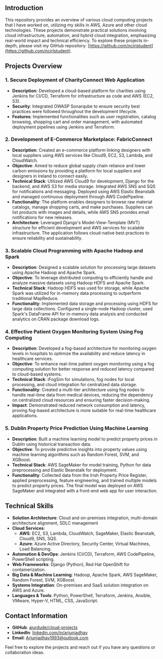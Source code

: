 ## Introduction

This repository provides an overview of various cloud computing projects that I have worked on, utilizing my skills in AWS, Azure and other cloud technologies. These projects demonstrate practical solutions involving cloud infrastructure, automation, and hybrid cloud integration, emphasizing real-world impact and technical efficiency. To explore these projects in-depth, please visit my GitHub repository: 
[https://github.com/ncirlstudent](https://github.com/ncirlstudent). 

## Projects Overview

### 1. Secure Deployment of CharityConnect Web Application
- **Description**: Developed a cloud-based platform for charities using Jenkins for CI/CD, Terraform for infrastructure as code and AWS (EC2, S3).
- **Security**: Integrated OWASP Sonarqube to ensure security best practices were followed throughout the development lifecycle.
- **Features**: Implemented functionalities such as user registration, catalog browsing, shopping cart and order management, with automated deployment pipelines using Jenkins and Terraform.

### 2. Development of E-Commerce Marketplace: FabricConnect
- **Description**: Created an e-commerce platform linking designers with local suppliers using AWS services like Cloud9, EC2, S3, Lambda, and CloudWatch.
- **Objective**: Aimed to reduce global supply chain reliance and lower carbon emissions by providing a platform for local suppliers and designers in Ireland to connect easily.
- **Technical Stack**: Utilized AWS Cloud9 for development, Django for the backend, and AWS S3 for media storage. Integrated AWS SNS and SQS for notifications and messaging. Deployed using AWS Elastic Beanstalk and managed continuous deployment through AWS CodePipeline.
- **Functionality**: The platform enables designers to browse raw material catalogs, manage shopping carts, and make purchases. Suppliers can list products with images and details, while AWS SNS provides email notifications for new releases.
- **Architecture**: Leveraged Django's Model-View-Template (MVT) structure for efficient development and AWS services for scalable infrastructure. The application follows cloud-native best practices to ensure reliability and sustainability.

### 3. Scalable Cloud Programming with Apache Hadoop and Spark
- **Description**: Designed a scalable solution for processing large datasets using Apache Hadoop and Apache Spark.
- **Objective**: To leverage distributed computing to efficiently handle and analyze massive datasets using Hadoop HDFS and Apache Spark.
- **Technical Stack**: Hadoop HDFS was used for storage, while Apache Spark was utilized for in-memory data processing to outperform traditional MapReduce.
- **Functionality**: Implemented data storage and processing using HDFS for large data collections. Configured a single-node Hadoop cluster, used Spark's DataFrame API for in-memory data analysis and conducted analytics on CRAN package download logs.

### 4. Effective Patient Oxygen Monitoring System Using Fog Computing
- **Description**: Developed a fog-based architecture for monitoring oxygen levels in hospitals to optimize the availability and reduce latency in healthcare services.
- **Objective**: To enhance real-time patient oxygen monitoring using a fog computing solution for better response and reduced latency compared to cloud-based systems.
- **Technical Stack**: iFogSim for simulations, fog nodes for local processing, and cloud integration for centralized data storage.
- **Functionality**: Created a multi-tier architecture using fog nodes to handle real-time data from medical devices, reducing the dependency on centralized cloud resources and ensuring faster decision-making.
- **Impact**: Demonstrated reduced network consumption and latency, proving fog-based architecture is more suitable for real-time healthcare applications.

### 5. Dublin Property Price Prediction Using Machine Learning
- **Description**: Built a machine learning model to predict property prices in Dublin using historical transaction data.
- **Objective**: To provide predictive insights into property values using machine learning algorithms such as Random Forest, SVM, and XGBoost.
- **Technical Stack**: AWS SageMaker for model training, Python for data preprocessing and Elastic Beanstalk for deployment.
- **Functionality**: Collected data from the Irish Property Price Register, applied preprocessing, feature engineering, and trained multiple models to predict property prices. The final model was deployed on AWS SageMaker and integrated with a front-end web app for user interaction.

## Technical Skills

- **Solution Architecture**: Cloud and on-premises integration, multi-domain architecture alignment, SDLC management
- **Cloud Services**:
  - **AWS**: EC2, S3, Lambda, CloudWatch, SageMaker, Elastic Beanstalk, Cloud9, SNS, SQS.
  - **Azure**: Azure Active Directory, Security Center, Virtual Machines, Load Balancing.
- **Automation & DevOps**: Jenkins (CI/CD), Terraform, AWS CodePipeline, PowerShell scripting.
- **Web Frameworks**: Django (Python), Red Hat OpenShift for containerization.
- **Big Data & Machine Learning**: Hadoop, Apache Spark, AWS SageMaker, Random Forest, SVM, XGBoost.
- **Systems Integration**: On-premises and SaaS solution integration on AWS and Azure.
- **Languages & Tools**: Python, PowerShell, Terraform, Jenkins, Ansible, VMware, Hyper-V, HTML, CSS, JavaScript.

## Contact Information

- **GitHub**: [ajurdude/cloud-projects](https://github.com/ajurtech)
- **LinkedIn**: [linkedin.com/in/arjunjadhav](https://www.linkedin.com/in/arjunjadhav)
- **Email**: [Arjunjadhav1993@outlook.com](mailto\:Arjunjadhav1993@outlook.com)

Feel free to explore the projects and reach out if you have any questions or collaboration ideas.


